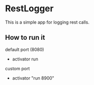 # RestLogger 

This is a simple app for logging rest calls. 

## How to run it   

default port (8080)
 
- activator run
  
custom port
 
- activator "run 8900"


